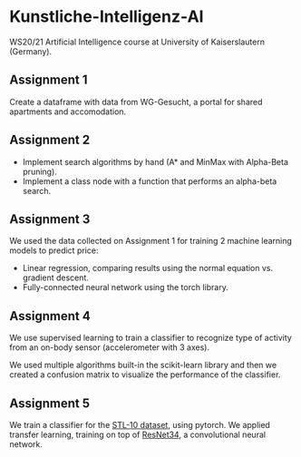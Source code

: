 # Kunstliche-Intelligenz-AI
WS20/21 Artificial Intelligence course at University of Kaiserslautern (Germany).

## Assignment 1
Create a dataframe with data from WG-Gesucht, a portal for shared apartments and accomodation.

## Assignment 2
- Implement search algorithms by hand (A* and MinMax with Alpha-Beta pruning).
- Implement a class node with a function that performs an alpha-beta search.

## Assignment 3
We used the data collected on Assignment 1 for training 2 machine learning models to predict price:

- Linear regression, comparing results using the normal equation vs. gradient descent.
- Fully-connected neural network using the torch library.

## Assignment 4
We use supervised learning to train a classifier to recognize type of activity from an on-body sensor (accelerometer with 3 axes).

We used multiple algorithms built-in the scikit-learn library and then we created a confusion matrix to visualize the performance of the classifier.

## Assignment 5
We train a classifier for the [STL-10 dataset](https://cs.stanford.edu/~acoates/stl10/), using pytorch.
We applied transfer learning, training on top of [ResNet34](https://arxiv.org/abs/1512.03385), a convolutional neural network.
